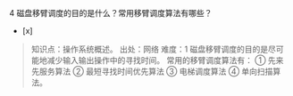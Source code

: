 4
磁盘移臂调度的目的是什么？常用移臂调度算法有哪些？
- [x]  

> 知识点：操作系统概述。
> 出处：网络
> 难度：1
> 磁盘移臂调度的目的是尽可能地减少输入输出操作中的寻找时间。 常用的移臂调度算法有： ① 先来先服务算法 ② 最短寻找时间优先算法 ③ 电梯调度算法 ④
> 单向扫描算法。
